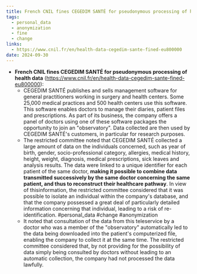 ```yaml
---
title: French CNIL fines CEGEDIM SANTÉ for pseudonymous processing of health data
tags:
  - personal_data
  - anonymization
  - fine
  - change
links:
  - https://www.cnil.fr/en/health-data-cegedim-sante-fined-eu800000
date: 2024-09-30
---
```

- **French CNIL fines CEGEDIM SANTÉ for pseudonymous processing of health data** (https://www.cnil.fr/en/health-data-cegedim-sante-fined-eu800000):
  - CEGEDIM SANTÉ publishes and sells management software for general practitioners working in surgery and health centers. Some 25,000 medical practices and 500 health centers use this software. This software enables doctors to manage their diaries, patient files and prescriptions. As part of its business, the company offers a panel of doctors using one of these software packages the opportunity to join an "observatory". Data collected are then used by CEGEDIM SANTÉ's customers, in particular for research purposes.
  - The restricted committee noted that CEGEDIM SANTÉ collected a large amount of data on the individuals concerned, such as year of birth, gender, socio-professional category, allergies, medical history, height, weight, diagnosis, medical prescriptions, sick leaves and analysis results. The data were linked to a unique identifier for each patient of the same doctor, **making it possible to combine data transmitted successively by the same doctor concerning the same patient, and thus to reconstruct their healthcare pathway**. In view of thisinformation, the restricted committee considered that it was possible to isolate an individual within the company's database, and that the company possessed a great deal of particularly detailed information concerning that individual, leading to a risk of re-identification.  #personal_data #change #anonymization
  - It noted that consultation of the data from this teleservice by a doctor who was a member of the "observatory" automatically led to the data being downloaded into the patient's computerized file, enabling the company to collect it at the same time. The restricted committee considered that, by not providing for the possibility of data simply being consulted by doctors without leading to an automatic collection, the company had not processed the data lawfully.